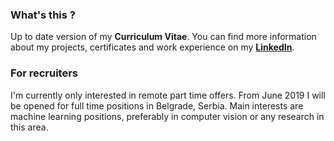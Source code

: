 ### What's this ?
Up to date version of my <b>Curriculum Vitae</b>. You can find more information about my projects, certificates and work experience on my <b>[LinkedIn](https://www.linkedin.com/in/milosmilunovic/)</b>. 

### For recruiters  
I'm currently only interested in remote part time offers. From June 2019 I will be opened for full time positions in Belgrade, Serbia. Main interests are machine learning positions, preferably in computer vision or any research in this area.  
